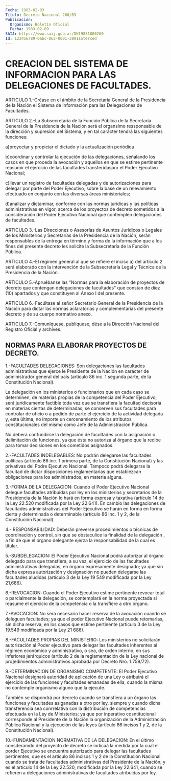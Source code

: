 ```yaml
---
Fecha: 1983-02-03
Título: Decreto Nacional 260/83
Publicación:
  Organismo: Boletín Oficial
  Fecha: 1983-02-09
SAIJ: https://www.saij.gob.ar/DN19831000260
Id: 123456789-0abc-062-0001-3891soterced
---
```

# CREACION DEL SISTEMA DE INFORMACION PARA LAS DELEGACIONES DE FACULTADES.

<a id="1"></a>
ARTICULO 1.-Créase en el ámbito de la Secretaría General de la Presidencia  de  la  Nación  el  Sistema  de  Información  para las Delegaciones de Facultades.

<a id="2"></a>
ARTICULO  2.-La  Subsecretaría  de  la  Función  Pública de la Secretaría  General  de  la  Presidencia  de  la  Nación  será   el organsimo  ressponsable  de la dirección y supresión del Sistema, y en tal carácter tendrá las siguientes funciones:

a)proyectar y propiciar el dictado y la actualización periódica

b)coordinar  y  controlar  la    ejecución   de  las  delegaciones, señalando los casos en que proceda la avocación  y  aquellos en que se  estime  pertinente  reasumir  el  ejercicio  de  las facultades transferidaspor el Poder Ejecutivo Nacional;

c)llevar  un  registro  de facultades delegadas y de autorizaciones para delegar por parte del  Poder  Ejecutivo,  sobre  la base de un relevamiento    efectuado   en  conjunto  con  las  diversas  áreas ministeriales;

d)analizar y dictaminar, conforme  con  las  normas jurídicas y las políticas  administrativas  en vigor, acerca de  los  proyectos  de decreto sometidos a la consideración  del  Poder Ejecutivo Nacional que contemplen delegaciones de facultades.

<a id="3"></a>
ARTICULO 3.-Las Direcciones o Asesorías de Asuntos Jurídicos o Legales  de  los  Ministerios y Secretarías de la Presidencia de la Nación, serán responsables  de  la entrega en término y forma de la información que a los fines del presente  decreto  les  solicite la Subsecretaría de la Función Pública.

<a id="4"></a>
ARTICULO  4.-El régimen general al que se refiere el inciso a) del artículo 2 será elaborado con la intervención de la Subsecretaría Legal  y  Técnica  de  la  Presidencia  de la Nación.

<a id="5"></a>
ARTICULO  5.-Apruébanse  las  "Normas  para  la elaboración de proyectos de decreto que contengan delegaciones de  facultades" que constan  de  diez (10) apartados y que constituyen al Anexo  I  del presente.

<a id="6"></a>
ARTICULO  6.-Facúltase  al  señor  Secretario  General  de  la Presidencia  de  la  Nación  para  dictar las normas aclaratorias y complementarias  del presente decreto  y  de  su  cuerpo  normativo anexo.

<a id="7"></a>
ARTICULO  7.-Comuníquese,  publíquese,  dése  a  la  Dirección Nacional del Registro Oficial y archíves.

## NORMAS PARA ELABORAR PROYECTOS DE DECRETO.

<a id="1"></a>
1.-FACULTADES  DELEGACIONES:  Son  delegaciones las facultades administrativas que ejerce le Presidente  de  la Nación en carácter de  administrador  general  del país (artículo 86  inc.  1  segunda parte, de la Constitución Nacional).

La delegación en los ministerios  o  funcionarios  que en cada caso se  determinen,  de  materias propias de la competencia  del  Poder Ejecutivo, será jurídicamente  factible  toda vez que se transfiera la  facultad  decisoria  en materias ciertas  de  determinadas,  se conserven sus facultades para  controlar  de  oficio  o a pedido de parte  el  ejercicio  de  la actividad delegada y, esta última,  no importe  un cercenamiento de  los  atributos  constitucionales  del mismo como Jefe de la Administración Pública.

No  deberá    confundirse   la  delegación  de  facultades  con  la asignación o delimitación de  funciones, ya que ésta no autoriza al órgano  que  la  recibe  para tomar  decisiones  en  los  cometidos asignados.

2.-FACULTADES INDELEGABLES:  No  podrán  delegarse  las  facultades políticas  (artículo  86  inc.  1 primera parte, de la Constitución Nacional) y las privativas del Podre  Ejecutivo  Nacional.  Tampoco podrá  delegarse la facultad de dictar disposiciones reglamentarias que establezcan  obligaciones  para  los  administrados, en materia alguna.

3.-FORMA  DE  LA  DELEGACION:  Cuando el Poder  Ejecutivo  Nacional delegue  facultades  atribuídas  por   ley  en  los  ministerios  y secretarios  de  la  Presidencia  de la Nación  lo  hará  en  forma expresa y taxativa (artículo 14 de  la Ley 22.520 modificada por la Ley 22.641). En cambio las delegaciones de facultades administrativas del Poder Ejecutivo se  harán  en  forma  en  forma cierta y determinada o determinable (artículo 86 inc. 1 y 2, de  la Constitución Nacional).

4.-  RESPONSABILIDAD: Deberán preverse procedimientos o técnicas de coordinación  y  control, sin que se obstaculice la finalidad de la delegación , a fin de que el órgano delegante ejerza la responsabilidad de la cual es titular.

5.-SUBDELEGACION:  El  Poder  Ejecutivo Nacional podrá autorizar al órgano delegado para que transfiera,  a su vez, el ejercicio de las facultades  administrativas  delegadas,  en    órgano  expresamente designado; ya que sin dicha expresa autorización  y  designación no pueden delegarse las facultades aludidas (artículo 3 de  la  Ley 19 549 modificada por la Ley 21,686).

6.-REVOCACION:  Cuando el Poder Ejecutivo estime pertinente revocar total o parcialmente  la  delegación,  se  contemplará  en la norma proyectada   si  reasume  el  ejercicio  de  la  competencia  o  la transfiere a otro órgano.

7.-AVOCACION:  No  será  necesario  hacer  reserva  de la avocación cuando  se deleguen facultades; ya que el poder Ejecutivo  Nacional puede retomarlas,  sin  dicha  reserva,  en  los  casos  que estime pertinente  (artículo 3 de la Ley 19.549 modificada por la  Ley  21 686).

8.-FACULTADES    PROPIAS    DEL   MINISTERIO:  Los  ministerios  no solicitarán  autorización  al  Poder  ejecutivo  para  delegar  las facultades  inherentes al régimen  económico  y  administrativo,  o sea, de orden  interno,  en  sus inferiores jerárquicos (artículo 2 de  la  reglamentación  de  la  Ley    nacional  de  pro]edimientos administrativos  aprobada  por  Decreto  Nro.    1.759/72).

9.-DETERMINACION   DE  ORGANISMO  COMPETENTE:  El  Poder  Ejecutivo Nacional designará  autoridad  de aplicación de una Ley o atribuirá el  ejercicio  de  las funciones y  facultades  emanadas  de  ella, cuando  la misma no contemple  organismo  alguno  que  la  ejecute.

También se  dispondrá  por decreto cuando se transfiera a un órgano las funciones y facultades  asiganadas  a  otro  por ley, siempre y cuando dicha transferencia sea conrrelativa con la  distribución de competencias  efectuada  en  la  Ley  de  Ministerios;  ya que  por inperativo  cosntitucional  corresponde al Presidente de la  Nación la  organización  de  la  Administración   Pública  Nacional  y  la ejecución  de  las  leyes  (artículo  86  incisos  1  y  2,  de  la Constitución Nacional).

10.-FUNDAMENTACION  NORMATIVA  DE  LA  DELEGACION:   En  el  último consderamdo  del  proyecto de decreto se indicaá la medida  por  la cual el porder Ejecutivo  se  encuentra autorizado para delegar las facultades pertinentes, que es  el  artículo 86 incisos 1 y 2 de la Constitución Nacional cuando se trata de facultades administrativas del Presidente de la  Nación;  y  es el artículo 14 de la Ley 22.520, modificada por la Ley 22.641, cuando  se refieren a  delegaciones  administrativas de facultades atribuídas por  ley.
